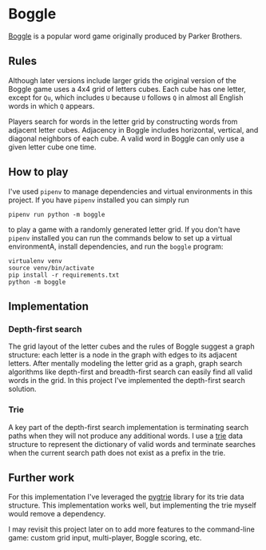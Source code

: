 # Boggle
[Boggle](https://en.wikipedia.org/wiki/Boggle) is a popular word game originally produced by Parker Brothers.
## Rules
Although later versions include larger grids the original version of the Boggle game uses a 4x4 grid of letters cubes. Each cube has one letter, except for `Qu`, which includes `U` because `U` follows `Q` in almost all English words in which `Q` appears.

Players search for words in the letter grid by constructing words from adjacent letter cubes. Adjacency in Boggle includes horizontal, vertical, and diagonal neighbors of each cube. A valid word in Boggle can only use a given letter cube one time.

## How to play
I've used `pipenv` to manage dependencies and virtual environments in this project. If you have `pipenv` installed you can simply run

    pipenv run python -m boggle

to play a game with a randomly generated letter grid. If you don't have `pipenv` installed you can run the commands below to set up a virtual environmentA, install dependencies, and run the `boggle` program:

    virtualenv venv
    source venv/bin/activate
    pip install -r requirements.txt
    python -m boggle

## Implementation
### Depth-first search
The grid layout of the letter cubes and the rules of Boggle suggest a graph structure: each letter is a node in the graph with edges to its adjacent letters. After mentally modeling the letter grid as a graph, graph search algorithms like depth-first and breadth-first search can easily find all valid words in the grid. In this project I've implemented the depth-first search solution.

### Trie
A key part of the depth-first search implementation is terminating search paths when they will not produce any additional words. I use a [trie](https://en.wikipedia.org/wiki/Trie) data structure to represent the dictionary of valid words and terminate searches when the current search path does not exist as a prefix in the trie.

## Further work
For this implementation I've leveraged the [pygtrie](https://github.com/google/pygtrie) library for its trie data structure. This implementation works well, but implementing the trie myself would remove a dependency.

I may revisit this project later on to add more features to the command-line game: custom grid input, multi-player, Boggle scoring, etc.
